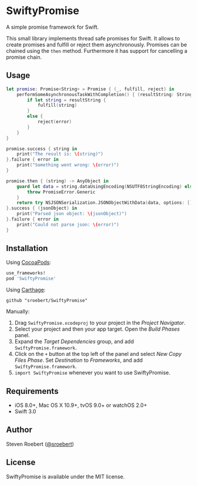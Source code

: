 # SwiftyPromise
A simple promise framework for Swift.

This small library implements thread safe promises for Swift. It allows to create promises and fulfill or reject them asynchronously. Promises can be chained using the `then` method. Furthermore it has support for cancelling a promise chain.

## Usage

```swift
let promise: Promise<String> = Promise { (_, fulfill, reject) in
    performSomeAsynchronousTaskWithCompletion() { (resultString: String?, error: ErrorType?) in
        if let string = resultString {
            fulfill(string)
        }
        else {
            reject(error)
        }
    }
}

promise.success { string in
    print("The result is: \(string)")
}.failure { error in
    print("Something went wrong: \(error)")
}

promise.then { (string) -> AnyObject in
    guard let data = string.dataUsingEncoding(NSUTF8StringEncoding) else {
        throw PromiseError.Generic
    }
    return try NSJSONSerialization.JSONObjectWithData(data, options: [])
}.success { (jsonObject) in
    print("Parsed json object: \(jsonObject)")
}.failure { error in
    print("Could not parse json: \(error)")
}
```

## Installation

Using [CocoaPods](https://cocoapods.org/):

```ruby
use_frameworks!
pod 'SwiftyPromise'
```

Using [Carthage](https://github.com/Carthage/Carthage):

```
github "sroebert/SwiftyPromise"
```

Manually:

1. Drag `SwiftyPromise.xcodeproj` to your project in the _Project Navigator_.
2. Select your project and then your app target. Open the _Build Phases_ panel.
3. Expand the _Target Dependencies_ group, and add `SwiftyPromise.framework`.
4. Click on the `+` button at the top left of the panel and select _New Copy Files Phase_. Set _Destination_ to _Frameworks_, and add `SwiftyPromise.framework`.
5. `import SwiftyPromise` whenever you want to use SwiftyPromise.

## Requirements

- iOS 8.0+, Mac OS X 10.9+, tvOS 9.0+ or watchOS 2.0+
- Swift 3.0

## Author

Steven Roebert ([@sroebert](https://github.com/sroebert))

## License

SwiftyPromise is available under the MIT license.
